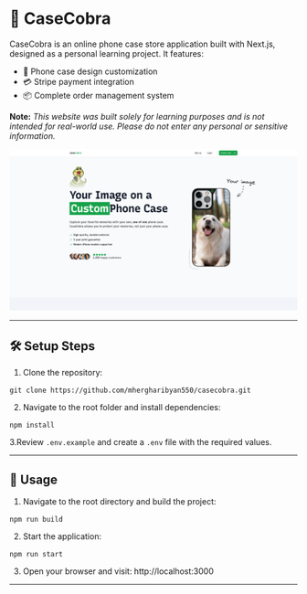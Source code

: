 # 🐍 CaseCobra

CaseCobra is an online phone case store application built with Next.js, designed as a personal learning project. It features:

- 🎨 Phone case design customization
- 💳 Stripe payment integration
- 📦 Complete order management system

**Note:** _This website was built solely for learning purposes and is not intended for real-world use. Please do not enter any personal or sensitive information._

![CaseCobra Preview](./resources/website-preview.png)

---

## 🛠️ Setup Steps

1. Clone the repository:

```
git clone https://github.com/mhergharibyan550/casecobra.git
```

2. Navigate to the root folder and install dependencies:

```
npm install
```

3.Review `.env.example` and create a `.env` file with the required values.

---

## 🚀 Usage

1. Navigate to the root directory and build the project:

```
npm run build
```

2. Start the application:

```
npm run start
```

3. Open your browser and visit:
   http://localhost:3000

---

